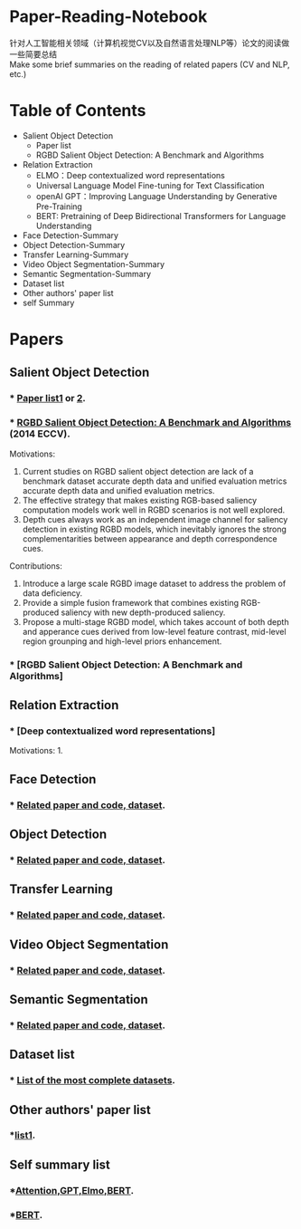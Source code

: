 # Paper-Reading-Notebook
针对人工智能相关领域（计算机视觉CV以及自然语言处理NLP等）论文的阅读做一些简要总结        
Make some brief summaries on the reading of related papers (CV and NLP, etc.)     

# Table of Contents
* Salient Object Detection
  * Paper list
  * RGBD Salient Object Detection: A Benchmark and Algorithms
* Relation Extraction
  * ELMO：Deep contextualized word representations
  * Universal Language Model Fine-tuning for Text Classification
  * openAI GPT：Improving Language Understanding by Generative Pre-Training
  * BERT: Pretraining of Deep Bidirectional Transformers for Language Understanding
* Face Detection-Summary
* Object Detection-Summary
* Transfer Learning-Summary
* Video Object Segmentation-Summary
* Semantic Segmentation-Summary
* Dataset list 
* Other authors' paper list
* self Summary


# Papers

## Salient Object Detection
### * [Paper list1](https://github.com/jiwei0921/SOD-CNNs-based-code-summary-) or [2](https://github.com/ArcherFMY/Paper_Reading_List).
### * [RGBD Salient Object Detection: A Benchmark and Algorithms](http://vigir.missouri.edu/~gdesouza/Research/Conference_CDs/ECCV_2014/html/8691/86910092.htm) (2014 ECCV).   
Motivations:
1. Current studies on RGBD salient object detection are lack of a benchmark dataset accurate depth data and unified evaluation metrics accurate depth data and unified evaluation metrics.
2. The effective strategy that makes existing RGB-based saliency computation models work well in RGBD scenarios is not well explored.  
3. Depth cues always work as an independent image channel for saliency detection in existing RGBD models, which inevitably ignores the strong complementarities between appearance and depth correspondence cues.  

Contributions:
1. Introduce a large scale RGBD image dataset to address the problem of data deficiency. 
2. Provide a simple fusion framework that combines existing RGB-produced saliency with new depth-produced saliency. 
3. Propose a multi-stage RGBD model, which takes account of both depth and apperance cues derived from low-level feature contrast, mid-level region grounping and high-level priors enhancement. 


### * [RGBD Salient Object Detection: A Benchmark and Algorithms]


## Relation Extraction

### * [Deep contextualized word representations]
Motivations:
1. 


## Face Detection

### * [Related paper and code, dataset](https://github.com/ChanChiChoi/awesome-Face_Recognition).

## Object Detection

### * [Related paper and code, dataset](https://handong1587.github.io/deep_learning/2015/10/09/object-detection.html).

## Transfer Learning

### * [Related paper and code, dataset](https://github.com/artix41/awesome-transfer-learning).

## Video Object Segmentation

### * [Related paper and code, dataset](https://github.com/ArcherFMY/Paper_Reading_List/blob/master/Video-02-Video-Object-Segmentation.md).

## Semantic Segmentation

### * [Related paper and code, dataset](https://github.com/mrgloom/awesome-semantic-segmentation).

## Dataset list

### * [List of the most complete datasets](https://www.datasetlist.com).

## Other authors' paper list

### *[list1](https://github.com/xw-hu/Reading-List).

## Self summary list

### *[Attention,GPT,Elmo,BERT](https://blog.csdn.net/weixin_42446330/article/details/86710838).
### *[BERT](https://www.cnblogs.com/rucwxb/p/10277217.html).
